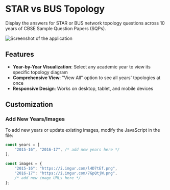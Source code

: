 # STAR vs BUS Topology 

Display the answers for STAR or BUS network topology questions across 10 years of CBSE Sample Question Papers (SQPs).

![Screenshot of the application](https://i.imgur.com/f9epuQQ.png)

## Features

- **Year-by-Year Visualization**: Select any academic year to view its specific topology diagram
- **Comprehensive View**: "View All" option to see all years' topologies at once
- **Responsive Design**: Works on desktop, tablet, and mobile devices

## Customization

### Add New Years/Images

To add new years or update existing images, modify the JavaScript in the file:

```javascript
const years = [
    "2015-16", "2016-17", /* add new years here */
];

const images = {
    "2015-16": "https://i.imgur.com/l4D7tEf.png",
    "2016-17": "https://i.imgur.com/7GpQtjW.png",
    /* add new image URLs here */
};
